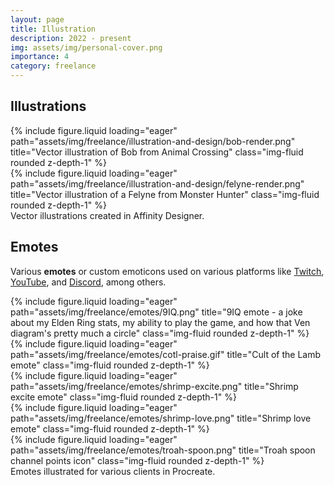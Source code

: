 ```yaml
---
layout: page
title: Illustration 
description: 2022 - present
img: assets/img/personal-cover.png
importance: 4
category: freelance
---
```

## Illustrations
<div class="row">
    <div class="col">{% include figure.liquid loading="eager" path="assets/img/freelance/illustration-and-design/bob-render.png" title="Vector illustration of Bob from Animal Crossing" class="img-fluid rounded z-depth-1" %}</div>
    <div class="col">{% include figure.liquid loading="eager" path="assets/img/freelance/illustration-and-design/felyne-render.png" title="Vector illustration of a Felyne from Monster Hunter" class="img-fluid rounded z-depth-1" %}</div>
</div>
<div class="caption">
    Vector illustrations created in Affinity Designer. 
</div>

## Emotes 
Various **emotes** or custom emoticons used on various platforms like [Twitch](https://twitch.tv),
[YouTube](https://youtube.com), and [Discord](https://discord.com/), among others. 
<div class="row">
    <div class="col">{% include figure.liquid loading="eager" path="assets/img/freelance/emotes/9IQ.png" title="9IQ emote - a joke about my Elden Ring stats, my ability to play the game, and how that Ven diagram's pretty much a circle" class="img-fluid rounded z-depth-1" %}</div>
    <div class="col">{% include figure.liquid loading="eager" path="assets/img/freelance/emotes/cotl-praise.gif" title="Cult of the Lamb emote" class="img-fluid rounded z-depth-1" %}</div>
    <div class="col">{% include figure.liquid loading="eager" path="assets/img/freelance/emotes/shrimp-excite.png" title="Shrimp excite emote" class="img-fluid rounded z-depth-1" %}</div>
    <div class="col">{% include figure.liquid loading="eager" path="assets/img/freelance/emotes/shrimp-love.png" title="Shrimp love emote" class="img-fluid rounded z-depth-1" %}</div>
    <div class="col">{% include figure.liquid loading="eager" path="assets/img/freelance/emotes/troah-spoon.png" title="Troah spoon channel points icon" class="img-fluid rounded z-depth-1" %}</div>
</div>
<div class="caption">
    Emotes illustrated for various clients in Procreate.
</div>